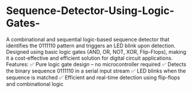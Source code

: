 # Sequence-Detector-Using-Logic-Gates-
A combinational and sequential logic-based sequence detector that identifies the 0111110 pattern and triggers an LED blink upon detection. Designed using basic logic gates (AND, OR, NOT, XOR, Flip-Flops), making it a cost-effective and efficient solution for digital circuit applications.
Features:
✅ Pure logic gate design – no microcontroller required
✅ Detects the binary sequence 0111110 in a serial input stream
✅ LED blinks when the sequence is matched
✅ Efficient and real-time detection using flip-flops and combinational logic
